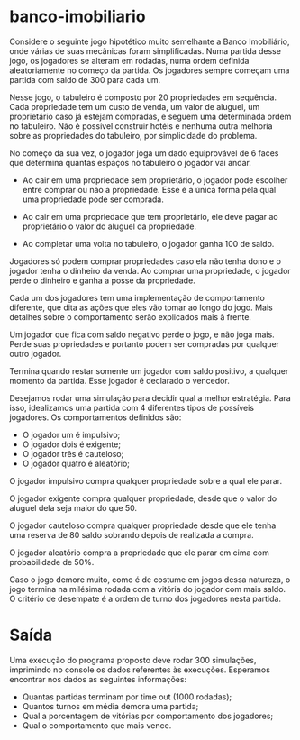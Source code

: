 # banco-imobiliario

Considere o seguinte jogo hipotético muito semelhante a Banco Imobiliário, onde várias de suas mecânicas
foram simplificadas. Numa partida desse jogo, os jogadores se alteram em rodadas, numa ordem definida
aleatoriamente no começo da partida. Os jogadores sempre começam uma partida com saldo de 300 para
cada um.

Nesse jogo, o tabuleiro é composto por 20 propriedades em sequência. Cada propriedade tem um custo de
venda, um valor de aluguel, um proprietário caso já estejam compradas, e seguem uma determinada ordem no
tabuleiro. Não é possível construir hotéis e nenhuma outra melhoria sobre as propriedades do tabuleiro, por
simplicidade do problema.

No começo da sua vez, o jogador joga um dado equiprovável de 6 faces que determina quantas espaços no
tabuleiro o jogador vai andar.

* Ao cair em uma propriedade sem proprietário, o jogador pode escolher entre comprar ou não a
propriedade. Esse é a única forma pela qual uma propriedade pode ser comprada.

* Ao cair em uma propriedade que tem proprietário, ele deve pagar ao proprietário o valor do aluguel da
propriedade.

* Ao completar uma volta no tabuleiro, o jogador ganha 100 de saldo.

Jogadores só podem comprar propriedades caso ela não tenha dono e o jogador tenha o dinheiro da venda.
Ao comprar uma propriedade, o jogador perde o dinheiro e ganha a posse da propriedade.

Cada um dos jogadores tem uma implementação de comportamento diferente, que dita as ações que eles
vão tomar ao longo do jogo. Mais detalhes sobre o comportamento serão explicados mais à frente.

Um jogador que fica com saldo negativo perde o jogo, e não joga mais. Perde suas propriedades e portanto
podem ser compradas por qualquer outro jogador.

Termina quando restar somente um jogador com saldo positivo, a qualquer momento da partida. Esse jogador
é declarado o vencedor.

Desejamos rodar uma simulação para decidir qual a melhor estratégia. Para isso, idealizamos uma partida
com 4 diferentes tipos de possíveis jogadores. Os comportamentos definidos são:

* O jogador um é impulsivo;
* O jogador dois é exigente;
* O jogador três é cauteloso;
* O jogador quatro é aleatório;

O jogador impulsivo compra qualquer propriedade sobre a qual ele parar.

O jogador exigente compra qualquer propriedade, desde que o valor do aluguel dela seja maior do que 50.

O jogador cauteloso compra qualquer propriedade desde que ele tenha uma reserva de 80 saldo sobrando
depois de realizada a compra.

O jogador aleatório compra a propriedade que ele parar em cima com probabilidade de 50%.

Caso o jogo demore muito, como é de costume em jogos dessa natureza, o jogo termina na milésima rodada
com a vitória do jogador com mais saldo. O critério de desempate é a ordem de turno dos jogadores nesta
partida.

# Saída
Uma execução do programa proposto deve rodar 300 simulações, imprimindo no console os dados referentes
às execuções. Esperamos encontrar nos dados as seguintes informações:

* Quantas partidas terminam por time out (1000 rodadas);
* Quantos turnos em média demora uma partida;
* Qual a porcentagem de vitórias por comportamento dos jogadores;
* Qual o comportamento que mais vence.

